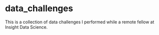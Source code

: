 # data_challenges
This is a collection of data challenges I performed while a remote fellow at Insight Data Science.
